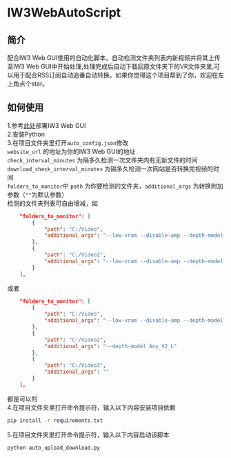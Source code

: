 # IW3WebAutoScript
## 简介
配合IW3 Web GUI使用的自动化脚本。自动检测文件夹列表内新视频并将其上传至IW3 Web GUI中开始处理,处理完成后自动下载回原文件夹下的VR文件夹里,可以用于配合RSS订阅自动追番自动转换。如果你觉得这个项目帮到了你，欢迎在左上角点个star。
## 如何使用
1.参考[此处](https://github.com/misaka18848/IW3-Web-GUI)部署IW3 Web GUI  
2.安装Python  
3.在项目文件夹里打开`auto_config.json`修改  
`website_url` 的地址为你的IW3 Web GUI的地址  
`check_interval_minutes` 为隔多久检测一次文件夹内有无新文件的时间  
`download_check_interval_minutes` 为隔多久检测一次网站是否转换完视频的时间  
`folders_to_monitor`中 `path` 为你要检测的文件夹，`additional_args` 为转换附加参数（`""`为默认参数）  
检测的文件夹列表可自由增减，如  
```json
    "folders_to_monitor": [
        {
            "path": "C:/Video",
            "additional_args": "--low-vram --disable-amp --depth-model Any_V2_S"
        },
        {
            "path": "C:/Video2",
            "additional_args": "--low-vram --disable-amp --depth-model Any_V2_S"
        }
    ],
```
或者
```json
    "folders_to_monitor": [
        {
            "path": "C:/Video",
            "additional_args": "--low-vram --disable-amp --depth-model Any_V2_S"
        },
        {
            "path": "C:/Video2",
            "additional_args": "--depth-model Any_V2_L"
        },
        {
            "path": "C:/Video3",
            "additional_args": ""
        }
    ],
```
都是可以的  
4.在项目文件夹里打开命令提示符，输入以下内容安装项目依赖
```cmd
pip install -r requirements.txt
```
5.在项目文件夹里打开命令提示符，输入以下内容启动该脚本
```cmd
python auto_upload_download.py
```